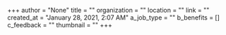 +++
author = "None"
title = ""
organization = ""
location = ""
link = ""
created_at = "January 28, 2021, 2:07 AM"
a_job_type = ""
b_benefits = []
c_feedback = ""
thumbnail = ""
+++
